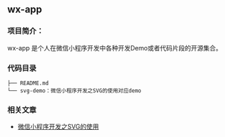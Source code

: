 ## wx-app


### 项目简介：

wx-app 是个人在微信小程序开发中各种开发Demo或者代码片段的开源集合。

### 代码目录

	├── README.md
	└── svg-demo：微信小程序开发之SVG的使用对应demo

### 相关文章

- [微信小程序开发之SVG的使用](http://blog.bihe0832.com/svg.html)